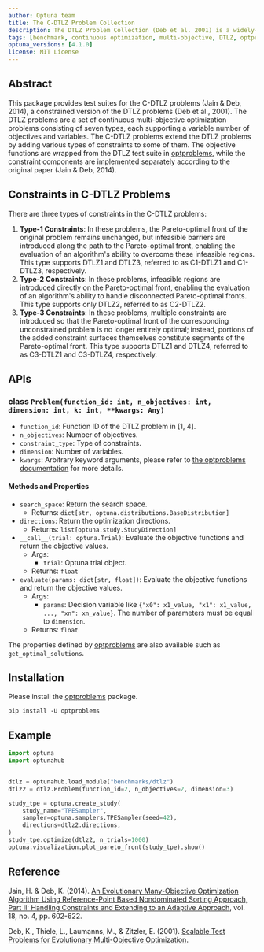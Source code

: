 ```yaml
---
author: Optuna team
title: The C-DTLZ Problem Collection
description: The DTLZ Problem Collection (Deb et al. 2001) is a widely-used benchmark suite for multi-objective optimization. This package is a wrapper of the optproblems library.
tags: [benchmark, continuous optimization, multi-objective, DTLZ, optproblems]
optuna_versions: [4.1.0]
license: MIT License
---
```


## Abstract

This package provides test suites for the C-DTLZ problems (Jain & Deb, 2014), a constrained version of the DTLZ problems (Deb et al., 2001).
The DTLZ problems are a set of continuous multi-objective optimization problems consisting of seven types, each supporting a variable number of objectives and variables.
The C-DTLZ problems extend the DTLZ problems by adding various types of constraints to some of them.
The objective functions are wrapped from the DTLZ test suite in [optproblems](https://www.simonwessing.de/optproblems/doc/index.html), while the constraint components are implemented separately according to the original paper (Jain & Deb, 2014).

## Constraints in C-DTLZ Problems

There are three types of constraints in the C-DTLZ problems:

1. **Type-1 Constraints**: In these problems, the Pareto-optimal front of the original problem remains unchanged, but infeasible barriers are introduced along the path to the Pareto-optimal front, enabling the evaluation of an algorithm's ability to overcome these infeasible regions. This type supports DTLZ1 and DTLZ3, referred to as C1-DTLZ1 and C1-DTLZ3, respectively.
1. **Type-2 Constraints**: In these problems, infeasible regions are introduced directly on the Pareto-optimal front, enabling the evaluation of an algorithm's ability to handle disconnected Pareto-optimal fronts. This type supports only DTLZ2, referred to as C2-DTLZ2.
1. **Type-3 Constraints**: In these problems, multiple constraints are introduced so that the Pareto-optimal front of the corresponding unconstrained problem is no longer entirely optimal; instead, portions of the added constraint surfaces themselves constitute segments of the Pareto-optimal front. This type supports DTLZ1 and DTLZ4, referred to as C3-DTLZ1 and C3-DTLZ4, respectively.

## APIs

### class `Problem(function_id: int, n_objectives: int, dimension: int, k: int, **kwargs: Any)`

- `function_id`: Function ID of the DTLZ problem in \[1, 4\].
- `n_objectives`: Number of objectives.
- `constraint_type`: Type of constraints.
- `dimension`: Number of variables.
- `kwargs`: Arbitrary keyword arguments, please refer to [the optproblems documentation](https://www.simonwessing.de/optproblems/doc/dtlz.html) for more details.

#### Methods and Properties

- `search_space`: Return the search space.
  - Returns: `dict[str, optuna.distributions.BaseDistribution]`
- `directions`: Return the optimization directions.
  - Returns: `list[optuna.study.StudyDirection]`
- `__call__(trial: optuna.Trial)`: Evaluate the objective functions and return the objective values.
  - Args:
    - `trial`: Optuna trial object.
  - Returns: `float`
- `evaluate(params: dict[str, float])`: Evaluate the objective functions and return the objective values.
  - Args:
    - `params`: Decision variable like `{"x0": x1_value, "x1": x1_value, ..., "xn": xn_value}`. The number of parameters must be equal to `dimension`.
  - Returns: `float`

The properties defined by [optproblems](https://www.simonwessing.de/optproblems/doc/dtlz.html) are also available such as `get_optimal_solutions`.

## Installation

Please install the [optproblems](https://pypi.org/project/optproblems/) package.

```shell
pip install -U optproblems
```

## Example

```python
import optuna
import optunahub


dtlz = optunahub.load_module("benchmarks/dtlz")
dtlz2 = dtlz.Problem(function_id=2, n_objectives=2, dimension=3)

study_tpe = optuna.create_study(
    study_name="TPESampler",
    sampler=optuna.samplers.TPESampler(seed=42),
    directions=dtlz2.directions,
)
study_tpe.optimize(dtlz2, n_trials=1000)
optuna.visualization.plot_pareto_front(study_tpe).show()
```

## Reference

Jain, H. & Deb, K. (2014). [An Evolutionary Many-Objective Optimization Algorithm Using Reference-Point Based Nondominated Sorting Approach, Part II: Handling Constraints and Extending to an Adaptive Approach](https://ieeexplore.ieee.org/document/6595567), vol. 18, no. 4, pp. 602-622.

Deb, K., Thiele, L., Laumanns, M., & Zitzler, E. (2001). [Scalable Test Problems for Evolutionary Multi-Objective Optimization](https://www.research-collection.ethz.ch/handle/20.500.11850/145762).
